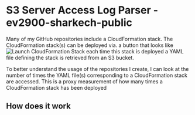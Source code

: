 # S3 Server Access Log Parser - ev2900-sharkech-public

Many of my GitHub repositories include a CloudFormation stack. The CloudFormation stack(s) can be deployed via. a button that looks like ![Launch CloudFormation Stack](https://sharkech-public.s3.amazonaws.com/misc-public/cloudformation-launch-stack.png) each time this stack is deployed a YAML file defining the stack is retrieved from an S3 bucket. 

To better understand the usage of the repositories I create, I can look at the number of times the YAML file(s) corresponding to a CloudFormation stack are accessed. This is a proxy measurement of how many times a CloudFormation stack has been deployed

## How does it work


